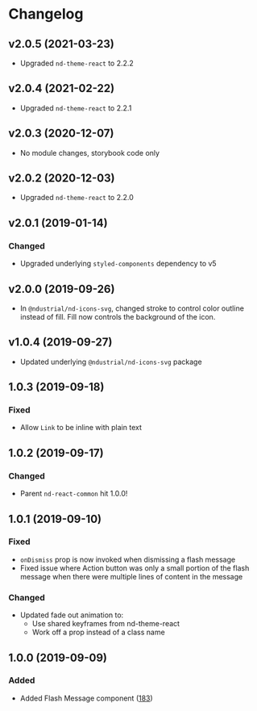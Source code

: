 # Changelog

## v2.0.5 (2021-03-23)

- Upgraded `nd-theme-react` to 2.2.2

## v2.0.4 (2021-02-22)

- Upgraded `nd-theme-react` to 2.2.1

## v2.0.3 (2020-12-07)

- No module changes, storybook code only

## v2.0.2 (2020-12-03)

- Upgraded `nd-theme-react` to 2.2.0

## v2.0.1 (2019-01-14)

### Changed

- Upgraded underlying `styled-components` dependency to v5

## v2.0.0 (2019-09-26)

- In `@ndustrial/nd-icons-svg`, changed stroke to control color outline instead of fill. Fill now controls the background of the icon.

## v1.0.4 (2019-09-27)

- Updated underlying `@ndustrial/nd-icons-svg` package

## 1.0.3 (2019-09-18)

### Fixed

- Allow `Link` to be inline with plain text

## 1.0.2 (2019-09-17)

### Changed

- Parent `nd-react-common` hit 1.0.0!

## 1.0.1 (2019-09-10)

### Fixed

- `onDismiss` prop is now invoked when dismissing a flash message
- Fixed issue where Action button was only a small portion of the flash message when there were multiple lines of content in the message

### Changed

- Updated fade out animation to:
  - Use shared keyframes from nd-theme-react
  - Work off a prop instead of a class name

## 1.0.0 (2019-09-09)

### Added

- Added Flash Message component ([183](https://github.com/ndustrialio/nd-react-common/pull/183))
